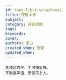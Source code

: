 ```yaml
---
id: tang-libai-yesushansi
title: 夜宿山寺
subject: 
category: 诗词歌赋
tags: 
keywords: 
cover: 
authors: 李白
created_when: 唐朝
updated_when: 
---
```


```
危楼高百尺，手可摘星辰。
不敢高声语，恐惊天上人。
```
